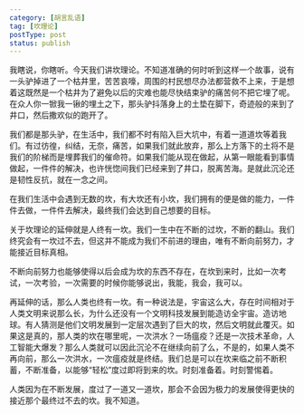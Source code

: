 ```yaml
---
category: [胡言乱语]
tag: [坎理论]
postType: post
status: publish
---
```


我瞎说，你瞎听。今天我们讲坎理论。不知道准确的何时听到这样一个故事，说有一头驴掉进了一个枯井里，苦苦哀嚎，周围的村民想尽办法都营救不上来，于是想着这既然是一个枯井为了避免以后的灾难也能尽快结束驴的痛苦何不把它埋了呢。在众人你一锨我一锹的埋土之下，那头驴抖落身上的土垫在脚下，奇迹般的来到了井口，然后撒欢似的跑开了。

我们都是那头驴，在生活中，我们都不时有陷入巨大坑中，有着一道道坎等着我们。有过彷徨，纠结，无奈，痛苦，如果我们就此放弃，那么上方落下的土将不是我们的阶梯而是埋葬我们的催命符。如果我们能从现在做起，从第一眼能看到事情做起，一件件的解决，也许恍惚间我们已经来到了井口，脱离苦海。是就此沉沦还是韧性反抗，就在一念之间。

在我们生活中会遇到无数的坎，有大坎还有小坎，我们拥有的便是做的能力，一件件去做，一件件去解决，最终我们会达到自己想要的目标。

关于坎理论的延伸就是人终有一坎。我们一生中在不断的过坎，不断的翻山。我们终究会有一坎过不去，但这并不能成为我们不前进的理由，唯有不断向前努力，才能接近目标真相。

不断向前努力也能够使得以后会成为坎的东西不存在，在坎到来时，比如一次考试，一次考验，一次需要的时候你能够说出，我能，我会，我可以。

再延伸的话，那么人类也终有一坎。有一种说法是，宇宙这么大，存在时间相对于人类文明来说那么长，为什么还没有一个文明科技发展到能造访全宇宙。造访地球。有人猜测是他们文明发展到一定层次遇到了巨大的坎，然后文明就此覆灭。如果这是真的，那人类的坎在哪里呢，一次洪水？一场瘟疫？还是一次技术革命，人工智能大爆发？那么人类就可以因此沉沦不在继续向前了么，不是的，如果人类不再向前，那么一次洪水，一次瘟疫就是终结。我们总是可以在坎来临之前不断积蓄，不断准备，以能够“轻松”度过即将到来的坎。时刻准备着。时刻警惕着。

人类因为在不断发展，度过了一道又一道坎，那会不会因为极力的发展使得更快的接近那个最终过不去的坎。我不知道。